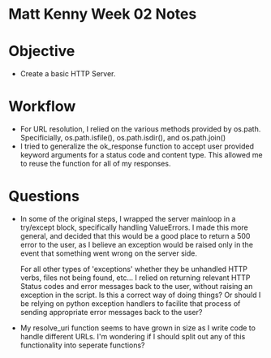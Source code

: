 Matt Kenny Week 02 Notes
========================

# Objective

  * Create a basic HTTP Server.

# Workflow

  * For URL resolution, I relied on the various methods provided by os.path.
    Specificially, os.path.isfile(), os.path.isdir(), and os.path.join()
  * I tried to generalize the ok_response function to accept user provided
    keyword arguments for a status code and content type. This allowed me to
    reuse the function for all of my responses.

# Questions

  * In some of the original steps, I wrapped the server mainloop in a try/except
    block, specifically handling ValueErrors. I made this more general, and decided
    that this would be a good place to return a 500 error to the user, as I believe
    an exception would be raised only in the event that something went wrong on the
    server side.

    For all other types of 'exceptions' whether they be unhandled HTTP verbs, files
    not being found, etc... I relied on returning relevant HTTP Status codes and
    error messages back to the user, without raising an exception in the script.
    Is this a correct way of doing things? Or should I be relying on python exception
    handlers to facilite that process of sending appropriate error messages back to
    the user?

  * My resolve_uri function seems to have grown in size as I write code to handle
    different URLs. I'm wondering if I should split out any of this functionality
    into seperate functions?
